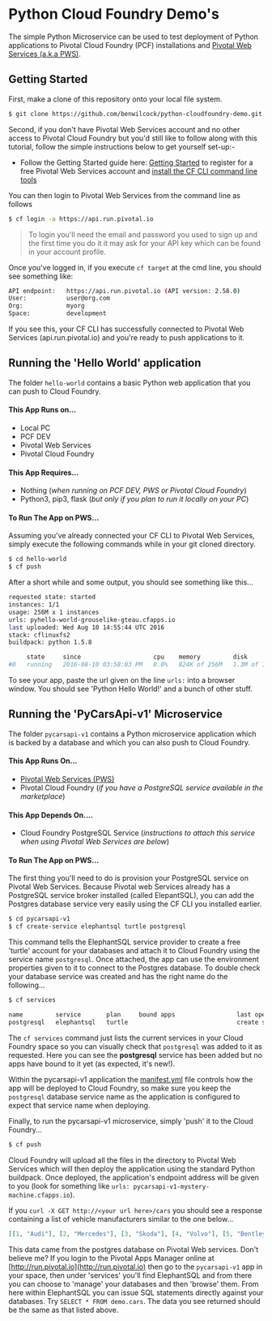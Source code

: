 # Python Cloud Foundry Demo's

The simple Python Microservice can be used to test deployment of Python applications to Pivotal Cloud Foundry (PCF) installations and [Pivotal Web Services (a.k.a PWS)](https://run.pivotal.io/). 

## Getting Started

First, make a clone of this repository onto your local file system.

````bash
$ git clone https://github.com/benwilcock/python-cloudfoundry-demo.git
````

Second, if you don't have Pivotal Web Services account and no other access to Pivotal Cloud Foundry but you'd still like to follow along with this tutorial, follow the simple instructions below to get yourself set-up:-

* Follow the Getting Started guide here: [Getting Started](https://docs.run.pivotal.io/starting/index.html) to register for a free Pivotal Web Services account and [install the CF CLI command line tools](https://docs.run.pivotal.io/cf-cli/install-go-cli.html)

You can then login to Pivotal Web Services from the command line as follows

````bash
$ cf login -a https://api.run.pivotal.io
````

> To login you'll need the email and password you used to sign up and the first time you do it it may ask for your API key which can be found in your account profile.

Once you've logged in, if you execute `cf target` at the cmd line, you should see something like:

````bash
API endpoint:   https://api.run.pivotal.io (API version: 2.58.0)
User:           user@org.com
Org:            myorg
Space:          development
````

If you see this, your CF CLI has successfully connected to Pivotal Web Services (api.run.pivotal.io) and you're ready to push applications to it.

## Running the 'Hello World' application

The folder `hello-world` contains a basic Python web application that you can push to Cloud Foundry.

#### This App Runs on...

* Local PC
* PCF DEV
* Pivotal Web Services
* Pivotal Cloud Foundry

#### This App Requires...

* Nothing (*when running on PCF DEV, PWS or Pivotal Cloud Foundry*)
* Python3, pip3, flask (*but only if you plan to run it locally on your PC*)

#### To Run The App on PWS...

Assuming you've already connected your CF CLI to Pivotal Web Services, simply execute the following commands while in your git cloned directory.

````bash
$ cd hello-world
$ cf push
````

After a short while and some output, you should see something like this...

````bash
requested state: started
instances: 1/1
usage: 256M x 1 instances
urls: pyhello-world-grouselike-gteau.cfapps.io
last uploaded: Wed Aug 10 14:55:44 UTC 2016
stack: cflinuxfs2
buildpack: python 1.5.8

     state     since                    cpu    memory         disk         details
#0   running   2016-08-10 03:58:03 PM   0.0%   824K of 256M   1.3M of 1G
````

To see your app, paste the url given on the line `urls:` into a browser window. You should see 'Python Hello World!' and a bunch of other stuff.

## Running the 'PyCarsApi-v1' Microservice

The folder `pycarsapi-v1` contains a Python microservice application which is backed by a database and which you can also push to Cloud Foundry.

#### This App Runs On...

* [Pivotal Web Services (PWS)](https://run.pivotal.io/)
* Pivotal Cloud Foundry (*if you have a PostgreSQL service available in the marketplace*)

#### This App Depends On....

* Cloud Foundry PostgreSQL Service (*instructions to attach this service when using Pivotal Web Services are below*)

#### To Run The App on PWS...

The first thing you'll need to do is provision your PostgreSQL service on Pivotal Web Services. Because Pivotal web Services already has a PostgreSQL service broker installed (called ElepantSQL), you can add the Postgres database service very easily using the CF CLI you installed earlier.

````bash
$ cd pycarsapi-v1
$ cf create-service elephantsql turtle postgresql
````

This command tells the ElephantSQL service provider to create a free 'turtle' account for your databases and attach it to Cloud Foundry using the service name `postgresql`. Once attached, the app can use the environment properties given to it to connect to the Postgres database. To double check your database service was created and has the right name do the following...

````bash
$ cf services

name         service       plan     bound apps                 last operation
postgresql   elephantsql   turtle                              create succeeded
````

The `cf services` command just lists the current services in your Cloud Foundry space so you can visually check that `postgresql` was added to it as requested. Here you can see the __postgresql__ service has been added but no apps have bound to it yet (as expected, it's new!).

Within the pycarsapi-v1 application the [manifest.yml](manifest.yml) file controls how the app will be deployed to Cloud Foundry, so make sure you keep the `postgresql` database service name as the application is configured to expect that service name when deploying.

Finally, to run the pycarsapi-v1 microservice, simply 'push' it to the Cloud Foundry...

````bash
$ cf push
````

Cloud Foundry will upload all the files in the directory to Pivotal Web Services which will then deploy the application using the standard Python buildpack. Once deployed, the application's endpoint address will be given to you (look for something like `urls: pycarsapi-v1-mystery-machine.cfapps.io`). 


If you `curl -X GET http://<your url here>/cars` you should see a response containing a list of vehicle manufacturers similar to the one below...

````json
[[1, "Audi"], [2, "Mercedes"], [3, "Skoda"], [4, "Volvo"], [5, "Bentley"], [6, "Citroen"], [7, "BMW"], [8, "Volkswagen"]]
````

This data came from the postgres database on Pivotal Web services. Don't believe me? If you login to the Pivotal Apps Manager online at [http://run.pivotal.io](http://run.pivotal.io) then go to the `pycarsapi-v1` app in your space, then under 'services' you'll find ElephantSQL and from there you can choose to 'manage' your databases and then 'browse' them. From here within ElephantSQL you can issue SQL statements directly against your databases. Try `SELECT * FROM demo.cars`. The data you see returned should be the same as that listed above.